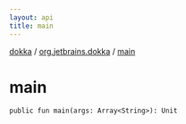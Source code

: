 ```yaml
---
layout: api
title: main
---
```

[dokka](../index.html) / [org.jetbrains.dokka](index.html) / [main](main.html)


# main



```
public fun main(args: Array<String>): Unit
```


